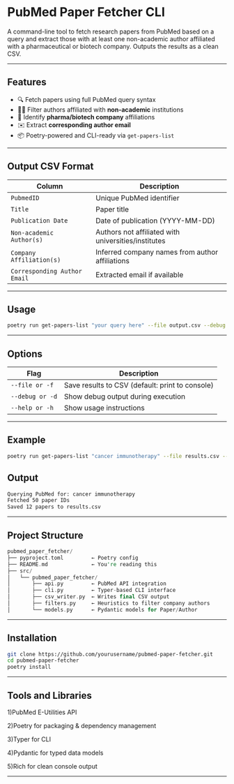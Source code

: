 # PubMed Paper Fetcher CLI

A command-line tool to fetch research papers from PubMed based on a query and extract those with at least one non-academic author affiliated with a pharmaceutical or biotech company. Outputs the results as a clean CSV.

---

## Features

- 🔍 Fetch papers using full PubMed query syntax
- 🧑‍🔬 Filter authors affiliated with **non-academic** institutions
- 🏢 Identify **pharma/biotech company** affiliations
- ✉️ Extract **corresponding author email**
- 📦 Poetry-powered and CLI-ready via `get-papers-list`

---

## Output CSV Format

| Column                       | Description                                               |
|------------------------------|-----------------------------------------------------------|
| `PubmedID`                   | Unique PubMed identifier                                  |
| `Title`                      | Paper title                                               |
| `Publication Date`           | Date of publication (YYYY-MM-DD)                          |
| `Non-academic Author(s)`     | Authors not affiliated with universities/institutes       |
| `Company Affiliation(s)`     | Inferred company names from author affiliations           |
| `Corresponding Author Email` | Extracted email if available                              |

---

## Usage

```bash
poetry run get-papers-list "your query here" --file output.csv --debug
```
---

## Options

| Flag                         | Description                                               |
|------------------------------|-----------------------------------------------------------|
| `--file or -f`               | Save results to CSV (default: print to console)           |
| `--debug or -d`              | Show debug output during execution                        |
| `--help or -h`               | Show usage instructions                                   |

---

## Example

```bash
poetry run get-papers-list "cancer immunotherapy" --file results.csv --debug
```
## Output

```bash
Querying PubMed for: cancer immunotherapy
Fetched 50 paper IDs
Saved 12 papers to results.csv
```
---

## Project Structure

```rust
pubmed_paper_fetcher/
├── pyproject.toml         ← Poetry config
├── README.md              ← You're reading this
├── src/
│   └── pubmed_paper_fetcher/
│       ├── api.py         ← PubMed API integration
│       ├── cli.py         ← Typer-based CLI interface
│       ├── csv_writer.py  ← Writes final CSV output
│       ├── filters.py     ← Heuristics to filter company authors
│       └── models.py      ← Pydantic models for Paper/Author
```

---

## Installation

```bash
git clone https://github.com/yourusername/pubmed-paper-fetcher.git
cd pubmed-paper-fetcher
poetry install
```

---

## Tools and Libraries

1)PubMed E-Utilities API

2)Poetry for packaging & dependency management

3)Typer for CLI

4)Pydantic for typed data models

5)Rich for clean console output

---



